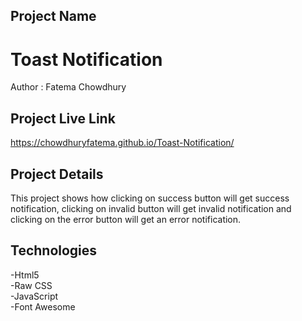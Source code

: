 ## Project Name
# Toast Notification
Author : Fatema Chowdhury </br>
## Project Live Link
https://chowdhuryfatema.github.io/Toast-Notification/
## Project Details 
This project shows how clicking on success button will get success notification, clicking on invalid button will get invalid notification and clicking on the error button will get an error notification.
## Technologies
-Html5 </br>
-Raw CSS </br>
-JavaScript </br>
-Font Awesome
